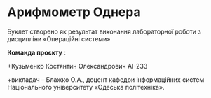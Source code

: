 # Арифмометр Однера
 Буклет створено як результат виконання лабораторної роботи з дисципліни
«Операційні системи» 

 **Команда проєкту** : 
 
 +Кузьменко Костянтин Олександрович АІ-233
 
 +викладач – Блажко О.А., доцент кафедри інформаційних систем Національного
університету «Одеська політехніка».
